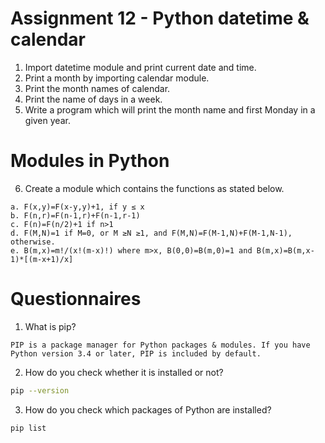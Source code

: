 # Assignment 12 - Python datetime & calendar
1. Import datetime module and print current date and time.
2. Print a month by importing calendar module.
3. Print the month names of calendar.
4. Print the name of days in a week.
5. Write a program which will print the month name and first Monday in a given year.
# Modules in Python
6. Create a module which contains the functions as stated below.
```
a. F(x,y)=F(x-y,y)+1, if y ≤ x
b. F(n,r)=F(n-1,r)+F(n-1,r-1)
c. F(n)=F(n/2)+1 if n>1
d. F(M,N)=1 if M=0, or M ≥N ≥1, and F(M,N)=F(M-1,N)+F(M-1,N-1), otherwise.
e. B(m,x)=m!/(x!(m-x)!) where m>x, B(0,0)=B(m,0)=1 and B(m,x)=B(m,x-1)*[(m-x+1)/x]
```
# Questionnaires
1. What is pip?
```
PIP is a package manager for Python packages & modules. If you have Python version 3.4 or later, PIP is included by default.
```
2. How do you check whether it is installed or not?
```bash
pip --version
```
3. How do you check which packages of Python are installed?
```bash
pip list
```
